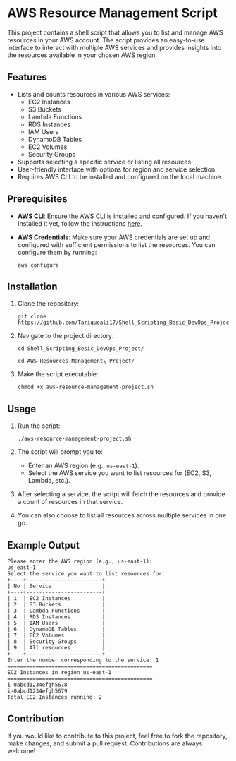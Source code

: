 # AWS Resource Management Script

This project contains a shell script that allows you to list and manage AWS resources in your AWS account. The script provides an easy-to-use interface to interact with multiple AWS services and provides insights into the resources available in your chosen AWS region.

## Features

- Lists and counts resources in various AWS services:
  - EC2 Instances
  - S3 Buckets
  - Lambda Functions
  - RDS Instances
  - IAM Users
  - DynamoDB Tables
  - EC2 Volumes
  - Security Groups
- Supports selecting a specific service or listing all resources.
- User-friendly interface with options for region and service selection.
- Requires AWS CLI to be installed and configured on the local machine.

## Prerequisites

- **AWS CLI**: Ensure the AWS CLI is installed and configured. If you haven't installed it yet, follow the instructions [here](https://aws.amazon.com/cli/).
- **AWS Credentials**: Make sure your AWS credentials are set up and configured with sufficient permissions to list the resources. You can configure them by running:
  
  ```
  aws configure
  ```

## Installation

1. Clone the repository:
   ```
   git clone https://github.com/Tariqueali17/Shell_Scripting_Besic_DevOps_Project.git
   ```

2. Navigate to the project directory:
   ```
   cd Shell_Scripting_Besic_DevOps_Project/
   ```
   ```
   cd AWS-Resources-Management\ Project/
   ```

4. Make the script executable:
   ```
   chmod +x aws-resource-management-project.sh
   ```

## Usage

1. Run the script:
   ```
   ./aws-resource-management-project.sh
   ```

2. The script will prompt you to:
   - Enter an AWS region (e.g., `us-east-1`).
   - Select the AWS service you want to list resources for (EC2, S3, Lambda, etc.).

3. After selecting a service, the script will fetch the resources and provide a count of resources in that service.

4. You can also choose to list all resources across multiple services in one go.

## Example Output

```
Please enter the AWS region (e.g., us-east-1):
us-east-1
Select the service you want to list resources for:
+----+------------------------+
| No | Service                |
+----+------------------------+
| 1  | EC2 Instances          |
| 2  | S3 Buckets             |
| 3  | Lambda Functions       |
| 4  | RDS Instances          |
| 5  | IAM Users              |
| 6  | DynamoDB Tables        |
| 7  | EC2 Volumes            |
| 8  | Security Groups        |
| 9  | All resources          |
+----+------------------------+
Enter the number corresponding to the service: 1
==============================================
EC2 Instances in region us-east-1
==============================================
i-0abcd1234efgh5678
i-0abcd1234efgh5679
Total EC2 Instances running: 2
```

## Contribution

If you would like to contribute to this project, feel free to fork the repository, make changes, and submit a pull request. Contributions are always welcome!

